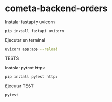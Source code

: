 # cometa-backend-orders

Instalar fastapi y uvicorn

```bash
pip install fastapi uvicorn
```

Ejecutar en terminal 

```bash
uvicorn app:app --reload
```

TESTS

Instalar pytest httpx

```bash
pip install pytest httpx
```

Ejecutar TEST
```bash
pytest
```

